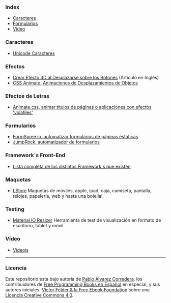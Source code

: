 ### Index

* [Caracteres](#caracteres)
* [Formularios](#formularios)
* [Vídeo](#video)


### Caracteres

* [Unicode Caracteres](https://gist.github.com/ngs/2782436)


### Efectos

* [Crear Efecto 3D al Desplazarse sobre los Botones](https://blog.prototypr.io/stunning-hover-effects-with-css-variables-f855e7b95330) (Artículo en Inglés)
* [CSS Animate, Animaciones de Desplazamientos de Objetos](http://cssanimate.com)


### Efectos de Letras

* [Animate.css, animar títulos de páginas o aplicaciones con efectos 'volatiles'](https://daneden.github.io/animate.css)


### Formularios

* [FormSpree.io, automatizar formularios de páginas estáticas](https://medium.com/mundo-framework/activar-un-formulario-de-forma-sencilla-y-sin-complicaciones-13168ce0d9ce)
* [JumpRock, automatizador de formularios](https://jumprock.co)


### Framework´s Front-End

* [Lista completa de los distintos Framework´s que existen](https://github.com/troxler/awesome-css-frameworks#general-purpose)


### Maquetas

* [LStore](https://free.lstore.graphics)
Maquetas de móviles, apple, ipad, caja, camiseta, pantalla, relojes, papelería, web y hasta una botella! 


### Testing 

* [Material IO Resizer](https://material.io/resizer)
Herramienta de test de visualización en formato de escritorio, tablet y móvil.


### Vídeo

* [Videojs](http://videojs.com)


---

### Licencia

Este repositorio esta bajo autoría de [Pablo Álvarez Corredera](http://www.medium.com/mundo-framework), los contribuidores de [Free Programming Books en Español](https://github.com/EbookFoundation/free-programming-books/blob/master/free-programming-books-es.md) en especial, y sus autores iniciales: [Victor Felder & la Free Ebook Foundation](/LICENCIA.txt) sobre una [Licencia Creative Commons 4.0](https://creativecommons.org/licenses/by/4.0/deed.es_ES).


